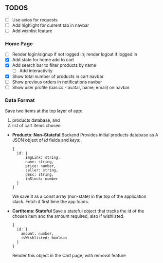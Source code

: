 ## TODOS

- [ ] Use axios for requests
- [ ] Add highlight for current tab in navbar
- [ ] Add wishlist feature

### Home Page

- [ ] Render login/signup if not logged in; render logout if logged in
- [x] Add state for home add to cart
- [x] Add search bar to filter products by name
  - [ ] Add interactivity
- [x] Show total number of products in cart navbar
- [ ] Show previous orders in notifications navbar
- [ ] Show user profile (basics - avatar, name, email) on navbar

### Data Format

Save two items at the top layer of app:

1. products database, and
2. list of cart items chosen

- **Products: Non-Stateful**
  Backend Provides initial products database as
  A JSON object of _id_ fields and _keys_:

  ```
  {
    id: {
        imgLink: string,
        name: string,
        price: number,
        seller: string,
        desc: string,
        inStock: number
    }
  }
  ```

  We save it as a const array (non-state) in the top of the application stack.
  Fetch it first time the app loads.

- **CartItems: Stateful**
  Save a stateful object that tracks the id of the chosen item and the amount
  required, also if wishlisted.

  ```
  {
    id: {
      amount: number,
      isWishlisted: boolean
    }
  }
  ```

  Render this object in the Cart page, with removal feature
